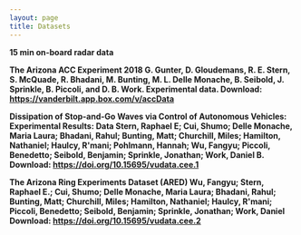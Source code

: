 ```yaml
---
layout: page
title: Datasets
---
```

<strong>15 min on-board radar data

<strong>The Arizona ACC Experiment 2018</strong>
G. Gunter, D. Gloudemans, R. E. Stern, S. McQuade, R. Bhadani, M. Bunting, M. L. Delle Monache, B. Seibold, J. Sprinkle, B. Piccoli, and D. B. Work. Experimental data.
Download: <a href="https://vanderbilt.app.box.com/v/accData">https://vanderbilt.app.box.com/v/accData</a>

<strong>Dissipation of Stop-and-Go Waves via Control of Autonomous Vehicles: Experimental Results: Data</strong>
Stern, Raphael E; Cui, Shumo; Delle Monache, Maria Laura; Bhadani, Rahul; Bunting, Matt; Churchill, Miles; Hamilton, Nathaniel; Haulcy, R'mani; Pohlmann, Hannah; Wu, Fangyu; Piccoli, Benedetto; Seibold, Benjamin; Sprinkle, Jonathan; Work, Daniel B.
Download: <a href="https://doi.org/10.15695/vudata.cee.1">https://doi.org/10.15695/vudata.cee.1</a>



<strong>The Arizona Ring Experiments Dataset (ARED)</strong>
Wu, Fangyu; Stern, Raphael E.; Cui, Shumo; Delle Monache, Maria Laura; Bhadani, Rahul; Bunting, Matt; Churchill, Miles; Hamilton, Nathaniel; Haulcy, R'mani; Piccoli, Benedetto; Seibold, Benjamin; Sprinkle, Jonathan; Work, Daniel
Download: <a href="https://doi.org/10.15695/vudata.cee.2">https://doi.org/10.15695/vudata.cee.2</a>
